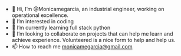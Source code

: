 - 👋 Hi, I’m @Monicamegarcia, an industrial engineer, working on operational excellence.
- 👀 I’m interested in coding
- 🌱 I’m currently learning full stack python
- 💞️ I’m looking to collaborate on projects that can help me learn and achieve experience. Volunteered is a nice form to help and help us.
- 📫 How to reach me monicamegarcia@gmail.com

<!---
Monicamegarcia/Monicamegarcia is a ✨ special ✨ repository because its `README.md` (this file) appears on your GitHub profile.
You can click the Preview link to take a look at your changes.
--->
